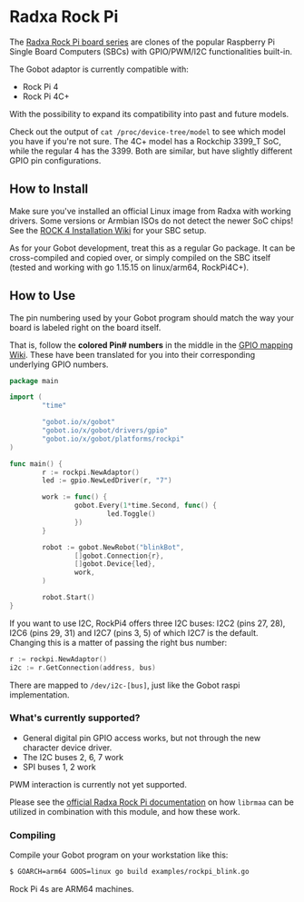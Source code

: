 # Radxa Rock Pi

The [Radxa Rock Pi board series](https://wiki.radxa.com/Rock4/getting_started) are clones of the popular Raspberry Pi Single Board Computers (SBCs) with GPIO/PWM/I2C functionalities built-in.

The Gobot adaptor is currently compatible with:

- Rock Pi 4
- Rock Pi 4C+

With the possibility to expand its compatibility into past and future models.

Check out the output of `cat /proc/device-tree/model` to see which model you have if you're not sure. The 4C+ model has a Rockchip 3399_T SoC, while the regular 4 has the 3399. Both are similar, but have slightly different GPIO pin configurations.

## How to Install

Make sure you've installed an official Linux image from Radxa with working drivers. Some versions or Armbian ISOs do not detect the newer SoC chips! See the [ROCK 4 Installation Wiki](https://wiki.radxa.com/Rock4/install) for your SBC setup.

As for your Gobot development, treat this as a regular Go package. It can be cross-compiled and copied over, or simply compiled on the SBC itself (tested and working with go 1.15.15 on linux/arm64, RockPi4C+).

## How to Use

The pin numbering used by your Gobot program should match the way your board is labeled right on the board itself.

That is, follow the **colored Pin# numbers** in the middle in the [GPIO mapping Wiki](https://wiki.radxa.com/Rock4/hardware/gpio). These have been translated for you into their corresponding underlying GPIO numbers.

```go
package main

import (
        "time"

        "gobot.io/x/gobot"
        "gobot.io/x/gobot/drivers/gpio"
        "gobot.io/x/gobot/platforms/rockpi"
)

func main() {
        r := rockpi.NewAdaptor()
        led := gpio.NewLedDriver(r, "7")

        work := func() {
                gobot.Every(1*time.Second, func() {
                        led.Toggle()
                })
        }

        robot := gobot.NewRobot("blinkBot",
                []gobot.Connection{r},
                []gobot.Device{led},
                work,
        )

        robot.Start()
}
```

If you want to use I2C, RockPi4 offers three I2C buses: I2C2 (pins 27, 28), I2C6 (pins 29, 31) and I2C7 (pins 3, 5) of which I2C7 is the default.
Changing this is a matter of passing the right bus number:

```go
r := rockpi.NewAdaptor()
i2c := r.GetConnection(address, bus)
```

There are mapped to `/dev/i2c-[bus]`, just like the Gobot raspi implementation.

### What's currently supported?

- General digital pin GPIO access works, but not through the new character device driver.
- The I2C buses 2, 6, 7 work
- SPI buses 1, 2 work

PWM interaction is currently not yet supported. 

Please see the [official Radxa Rock Pi documentation](https://wiki.radxa.com/Rockpi4/dev/libmraa) on how `librmaa` can be utilized in combination with this module, and how these work.

### Compiling

Compile your Gobot program on your workstation like this:

```bash
$ GOARCH=arm64 GOOS=linux go build examples/rockpi_blink.go
```

Rock Pi 4s are ARM64 machines.

